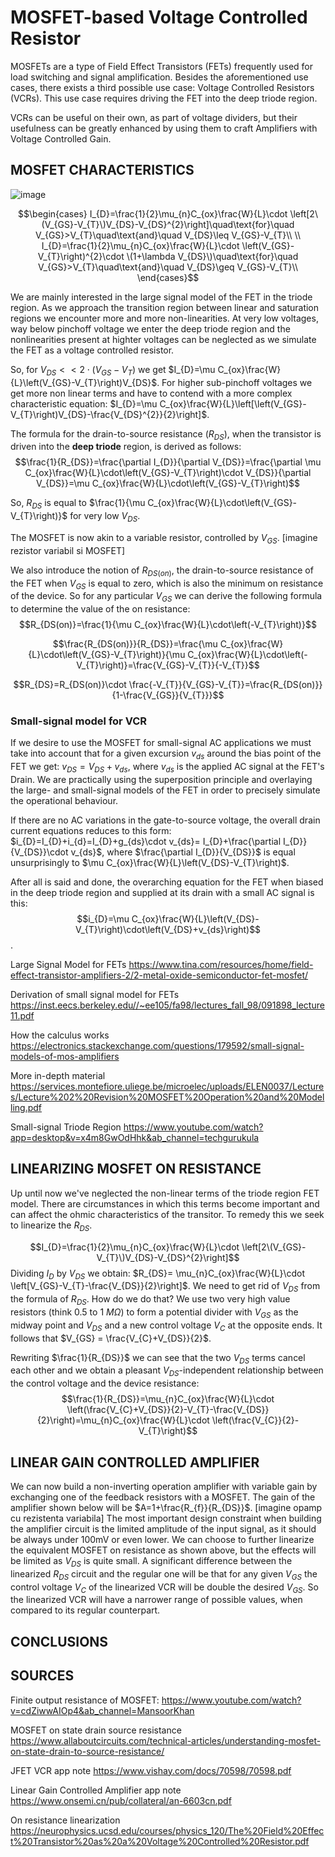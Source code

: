 # MOSFET-based Voltage Controlled Resistor
MOSFETs are a type of Field Effect Transistors (FETs) frequently used for load switching and signal amplification. 
Besides the aforementioned use cases, there exists a third possible use case: Voltage Controlled Resistors (VCRs). 
This use case requires driving the FET into the deep triode region.

VCRs can be useful on their own, as part of voltage dividers, but their usefulness can be greatly enhanced by using them to craft Amplifiers with Voltage Controlled Gain.
## MOSFET CHARACTERISTICS
![image](https://github.com/Riggstadt/MOSFET_VCR/assets/127757267/e0c75924-6b7c-456c-9084-384cf711055f)

$$\begin{cases}
I_{D}=\frac{1}{2}\mu_{n}C_{ox}\frac{W}{L}\cdot \left[2\(V_{GS}-V_{T}\)V_{DS}-V_{DS}^{2}\right]\quad\text{for}\quad V_{GS}>V_{T}\quad\text{and}\quad V_{DS}\leq V_{GS}-V_{T}\\
\\
I_{D}=\frac{1}{2}\mu_{n}C_{ox}\frac{W}{L}\cdot \left(V_{GS}-V_{T}\right)^{2}\cdot \(1+\lambda V_{DS}\)\quad\text{for}\quad V_{GS}>V_{T}\quad\text{and}\quad V_{DS}\geq V_{GS}-V_{T}\\
\end{cases}$$

We are mainly interested in the large signal model of the FET in the triode region. As we approach the transition region between linear and saturation regions we encounter more and more non-linearities. At very low voltages, way below pinchoff voltage we enter the deep triode region and the nonlinearities present at highter voltages can be neglected as we simulate the FET as a voltage controlled resistor.

So, for $V_{DS} << 2\cdot\left(V_{GS}-V_{T}\right)$ we get $I_{D}=\mu C_{ox}\frac{W}{L}\left(V_{GS}-V_{T}\right)V_{DS}$. For higher sub-pinchoff voltages we get more non linear terms and have to contend with a more complex characteristic equation: $I_{D}=\mu C_{ox}\frac{W}{L}\left[\left(V_{GS}-V_{T}\right)V_{DS}-\frac{V_{DS}^{2}}{2}\right]$.

The formula for the drain-to-source resistance ($R_{DS}$), when the transistor is driven into the **deep triode** region, is derived as follows:
$$\frac{1}{R_{DS}}=\frac{\partial I_{D}}{\partial V_{DS}}=\frac{\partial \mu C_{ox}\frac{W}{L}\cdot\left(V_{GS}-V_{T}\right)\cdot V_{DS}}{\partial V_{DS}}=\mu C_{ox}\frac{W}{L}\cdot\left(V_{GS}-V_{T}\right)$$

So, $R_{DS}$ is equal to $\frac{1}{\mu C_{ox}\frac{W}{L}\cdot\left(V_{GS}-V_{T}\right)}$ for very low $V_{DS}$.

The MOSFET is now akin to a variable resistor, controlled by $V_{GS}$.
[imagine rezistor variabil si MOSFET]

We also introduce the notion of $R_{DS(on)}$, the drain-to-source resistance of the FET when $V_{GS}$ is equal to zero, which is also the minimum on resistance of the device. So for any particular $V_{GS}$ we can derive the following formula to determine the value of the on resistance:
$$R_{DS(on)}=\frac{1}{\mu C_{ox}\frac{W}{L}\cdot\left(-V_{T}\right)}$$

$$\frac{R_{DS(on)}}{R_{DS}}=\frac{\mu C_{ox}\frac{W}{L}\cdot\left(V_{GS}-V_{T}\right)}{\mu C_{ox}\frac{W}{L}\cdot\left(-V_{T}\right)}=\frac{V_{GS}-V_{T}}{-V_{T}}$$

$$R_{DS}=R_{DS(on)}\cdot \frac{-V_{T}}{V_{GS}-V_{T}}=\frac{R_{DS(on)}}{1-\frac{V_{GS}}{V_{T}}}$$

### Small-signal model for VCR
If we desire to use the MOSFET for small-signal AC applications we must take into account that for a given excursion $v_{ds}$ around the bias point of the FET we get: $v_{DS} = V_{DS} + v_{ds}$, where $v_{ds}$ is the applied AC signal at the FET's Drain. We are practically using the superposition principle and overlaying the large- and small-signal models of the FET in order to precisely simulate the operational behaviour.

If there are no AC variations in the gate-to-source voltage, the overall drain current equations reduces to this form: $i_{D}=I_{D}+i_{d}=I_{D}+g_{ds}\cdot v_{ds}= I_{D}+\frac{\partial I_{D}}{V_{DS}}\cdot v_{ds}$, where $\frac{\partial I_{D}}{V_{DS}}$ is equal unsurprisingly to $\mu C_{ox}\frac{W}{L}\left(V_{DS}-V_{T}\right)$.

After all is said and done, the overarching equation for the FET when biased in the deep triode region and supplied at its drain with a small AC signal is this:
$$i_{D}=\mu C_{ox}\frac{W}{L}\left(V_{DS}-V_{T}\right)\cdot\left(V_{DS}+v_{ds}\right)$$.

Large Signal Model for FETs
https://www.tina.com/resources/home/field-effect-transistor-amplifiers-2/2-metal-oxide-semiconductor-fet-mosfet/

Derivation of small signal model for FETs
https://inst.eecs.berkeley.edu//~ee105/fa98/lectures_fall_98/091898_lecture11.pdf

How the calculus works
https://electronics.stackexchange.com/questions/179592/small-signal-models-of-mos-amplifiers

More in-depth material
https://services.montefiore.uliege.be/microelec/uploads/ELEN0037/Lectures/Lecture%202%20Revision%20MOSFET%20Operation%20and%20Modelling.pdf

Small-signal Triode Region
https://www.youtube.com/watch?app=desktop&v=x4m8GwOdHhk&ab_channel=techgurukula


## LINEARIZING MOSFET ON RESISTANCE
Up until now we've neglected the non-linear terms of the triode region FET model. There are circumstances in which this terms become important and can affect the ohmic characteristics of the transitor. To remedy this we seek to linearize the $R_{DS}$.

$$I_{D}=\frac{1}{2}\mu_{n}C_{ox}\frac{W}{L}\cdot \left[2\(V_{GS}-V_{T}\)V_{DS}-V_{DS}^{2}\right]$$
Dividing $I_{D}$ by $V_{DS}$ we obtain: $R_{DS}= \mu_{n}C_{ox}\frac{W}{L}\cdot \left[V_{GS}-V_{T}-\frac{V_{DS}}{2}\right]$.
We need to get rid of $V_{DS}$ from the formula of $R_{DS}$. How do we do that? We use two very high value resistors (think 0.5 to 1 $M\Omega$) to form a potential divider with $V_{GS}$ as the midway point and $V_{DS}$ and a new control voltage $V_{C}$ at the opposite ends. It follows that $V_{GS} = \frac{V_{C}+V_{DS}}{2}$.

Rewriting $\frac{1}{R_{DS}}$ we can see that the two $V_{DS}$ terms cancel each other and we obtain a pleasant $V_{DS}$-independent relationship between the control voltage and the device resistance:
$$\frac{1}{R_{DS}}=\mu_{n}C_{ox}\frac{W}{L}\cdot \left(\frac{V_{C}+V_{DS}}{2}-V_{T}-\frac{V_{DS}}{2}\right)=\mu_{n}C_{ox}\frac{W}{L}\cdot \left(\frac{V_{C}}{2}-V_{T}\right)$$

## LINEAR GAIN CONTROLLED AMPLIFIER
We can now build a non-inverting operation amplifier with variable gain by exchanging one of the feedback resistors with a MOSFET.
The gain of the amplifier shown below will be $A=1+\frac{R_{f}}{R_{DS}}$.
[imagine opamp cu rezistenta variabila]
The most important design constraint when building the amplifier circuit is the limited amplitude of the input signal, as it should be always under 100mV or even lower. We can choose to further linearize the equivalent MOSFET on resistance as shown above, but the effects will be limited as $V_{DS}$ is quite small. A significant difference between the linearized $R_{DS}$ circuit and the regular one will be that for any given $V_{GS}$ the control voltage $V_{C}$ of the linearized VCR will be double the desired $V_{GS}$. So the linearized VCR will have a narrower range of possible values, when compared to its regular counterpart.

## CONCLUSIONS
## SOURCES
Finite output resistance of MOSFET:
https://www.youtube.com/watch?v=cdZiwwAIOp4&ab_channel=MansoorKhan

MOSFET on state drain source resistance
https://www.allaboutcircuits.com/technical-articles/understanding-mosfet-on-state-drain-to-source-resistance/

JFET VCR app note
https://www.vishay.com/docs/70598/70598.pdf

Linear Gain Controlled Amplifier app note
https://www.onsemi.cn/pub/collateral/an-6603cn.pdf

On resistance linearization 
https://neurophysics.ucsd.edu/courses/physics_120/The%20Field%20Effect%20Transistor%20as%20a%20Voltage%20Controlled%20Resistor.pdf

